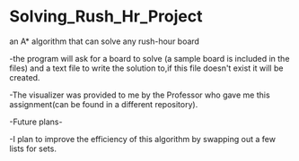 # Solving_Rush_Hr_Project
an A* algorithm that can solve any rush-hour board

-the program will ask for a board to solve (a sample board is included in the files) and a text file to write the solution to,if this file doesn't exist it will be created.

-The visualizer was provided to me by the Professor who gave me this assignment(can be found in a different repository).

-Future plans-

-I plan to improve the efficiency of this algorithm by swapping out a few lists for sets.
